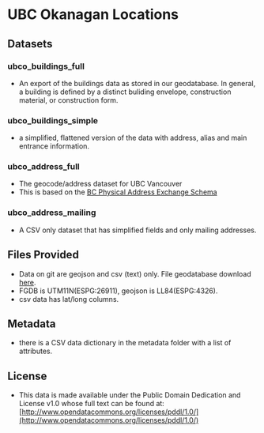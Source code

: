 UBC Okanagan Locations 
=======================

Datasets
--------
### ubco_buildings_full
 - An export of the buildings data as stored in our geodatabase. In general, a building is defined by a distinct buliding envelope, construction material, or construction form.
### ubco_buildings_simple
 - a simplified, flattened version of the data with address, alias and main entrance information.
### ubco_address_full
 - The geocode/address dataset for UBC Vancouver
 - This is based on the [BC Physical Address Exchange Schema](https://github.com/bcgov/api-specs/blob/master/geocoder/BCAddressExchangeSchema.md)
### ubco_address_mailing
 - A CSV only dataset that has simplified fields and only mailing addresses.



Files Provided
--------------
* Data on git are geojson and csv (text) only. File geodatabase download [here](https://maps.gis.ubc.ca/data/ubco/ubco_locations.gdb.zip).
* FGDB is UTM11N(ESPG:26911), geojson is LL84(ESPG:4326).
* csv data has lat/long columns.

Metadata
--------
* there is a CSV data dictionary in the metadata folder with a list of attributes.

License
-------
* This data is made available under the Public Domain Dedication and License v1.0 whose full text can be found at: [http://www.opendatacommons.org/licenses/pddl/1.0/](http://www.opendatacommons.org/licenses/pddl/1.0/)